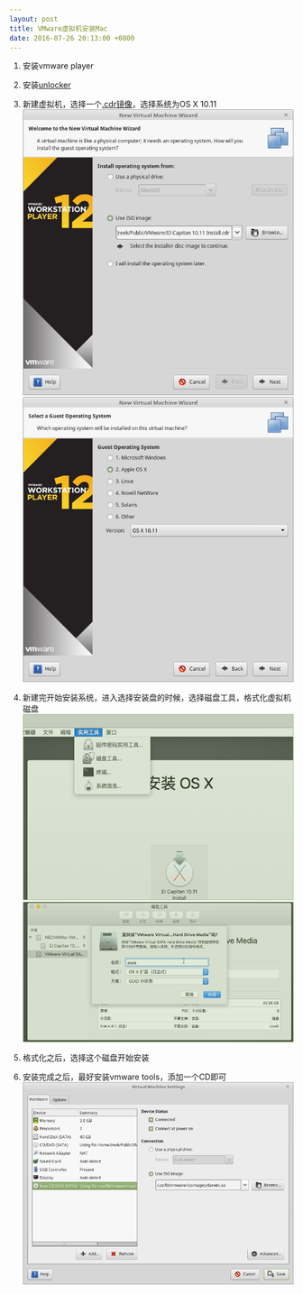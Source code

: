 ```yaml
---
layout: post
title: VMware虚拟机安装Mac
date: 2016-07-26 20:13:00 +0800
---
```

1. 安装vmware player

2. 安装[unlocker](http://pan.baidu.com/s/1dFny5Yp)

3. 新建虚拟机，选择一个[.cdr镜像](http://pan.baidu.com/s/1slUtMah)，选择系统为OS X 10.11
![choose-image](/image/choose-image.png)
![choose-os](/image/choose-os.png)

4. 新建完开始安装系统，进入选择安装盘的时候，选择磁盘工具，格式化虚拟机磁盘
![disk](/image/disk.png)
![format](/image/format.png)

5. 格式化之后，选择这个磁盘开始安装

6. 安装完成之后，最好安装vmware tools，添加一个CD即可
![vmware-tools](/image/vmware-tools.png)
